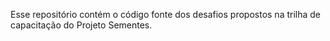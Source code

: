 Esse repositório contém o código fonte dos desafios propostos na trilha de capacitação do Projeto Sementes.
